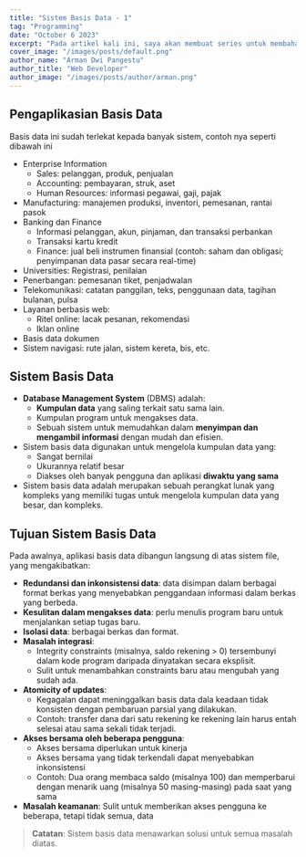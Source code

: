```yaml
---
title: "Sistem Basis Data - 1"
tag: "Programming"
date: "October 6 2023"
excerpt: "Pada artikel kali ini, saya akan membuat series untuk membahas mengenai Sistem Basis Data"
cover_image: "/images/posts/default.png"
author_name: "Arman Dwi Pangestu"
author_title: "Web Developer"
author_image: "/images/posts/author/arman.png"
---
```


## Pengaplikasian Basis Data

Basis data ini sudah terlekat kepada banyak sistem, contoh nya seperti dibawah ini

- Enterprise Information
  - Sales: pelanggan, produk, penjualan
  - Accounting: pembayaran, struk, aset
  - Human Resources: informasi pegawai, gaji, pajak
- Manufacturing: manajemen produksi, inventori, pemesanan, rantai pasok
- Banking dan Finance
  - Informasi pelanggan, akun, pinjaman, dan transaksi perbankan
  - Transaksi kartu kredit
  - Finance: jual beli instrumen finansial (contoh: saham dan obligasi; penyimpanan data pasar secara real-time)
- Universities: Registrasi, penilaian
- Penerbangan: pemesanan tiket, penjadwalan
- Telekomunikasi: catatan panggilan, teks, penggunaan data, tagihan bulanan, pulsa
- Layanan berbasis web:
  - Ritel online: lacak pesanan, rekomendasi
  - Iklan online
- Basis data dokumen
- Sistem navigasi: rute jalan, sistem kereta, bis, etc.

## Sistem Basis Data

- **Database Management System** (DBMS) adalah:
  - **Kumpulan data** yang saling terkait satu sama lain.
  - Kumpulan program untuk mengakses data.
  - Sebuah sistem untuk memudahkan dalam **menyimpan dan mengambil informasi** dengan mudah dan efisien.
- Sistem basis data digunakan untuk mengelola kumpulan data yang:
  - Sangat bernilai
  - Ukurannya relatif besar
  - Diakses oleh banyak pengguna dan aplikasi **diwaktu yang sama**
- Sistem basis data adalah merupakan sebuah perangkat lunak yang kompleks yang memiliki tugas untuk mengelola kumpulan data yang besar, dan kompleks.

## Tujuan Sistem Basis Data

Pada awalnya, aplikasi basis data dibangun langsung di atas sistem file, yang mengakibatkan:

- **Redundansi dan inkonsistensi data**: data disimpan dalam berbagai format berkas yang menyebabkan penggandaan informasi dalam berkas yang berbeda.
- **Kesulitan dalam mengakses data**: perlu menulis program baru untuk menjalankan setiap tugas baru.
- **Isolasi data**: berbagai berkas dan format.
- **Masalah integrasi**:
  - Integrity constraints (misalnya, saldo rekening > 0) tersembunyi dalam kode program daripada dinyatakan secara eksplisit.
  - Sulit untuk menambahkan constraints baru atau mengubah yang sudah ada.
- **Atomicity of updates**:
  - Kegagalan dapat meninggalkan basis data dala keadaan tidak konsisten dengan pembaruan parsial yang dilakukan.
  - Contoh: transfer dana dari satu rekening ke rekening lain harus entah selesai atau sama sekali tidak terjadi.
- **Akses bersama oleh beberapa pengguna**:
  - Akses bersama diperlukan untuk kinerja
  - Akses bersama yang tidak terkendali dapat menyebabkan inkonsistensi
  - Contoh: Dua orang membaca saldo (misalnya 100) dan memperbarui dengan menarik uang (misalnya 50 masing-masing) pada saat yang sama
- **Masalah keamanan**: Sulit untuk memberikan akses pengguna ke beberapa, tetapi tidak semua, data

> **Catatan**: Sistem basis data menawarkan solusi untuk semua masalah diatas.
